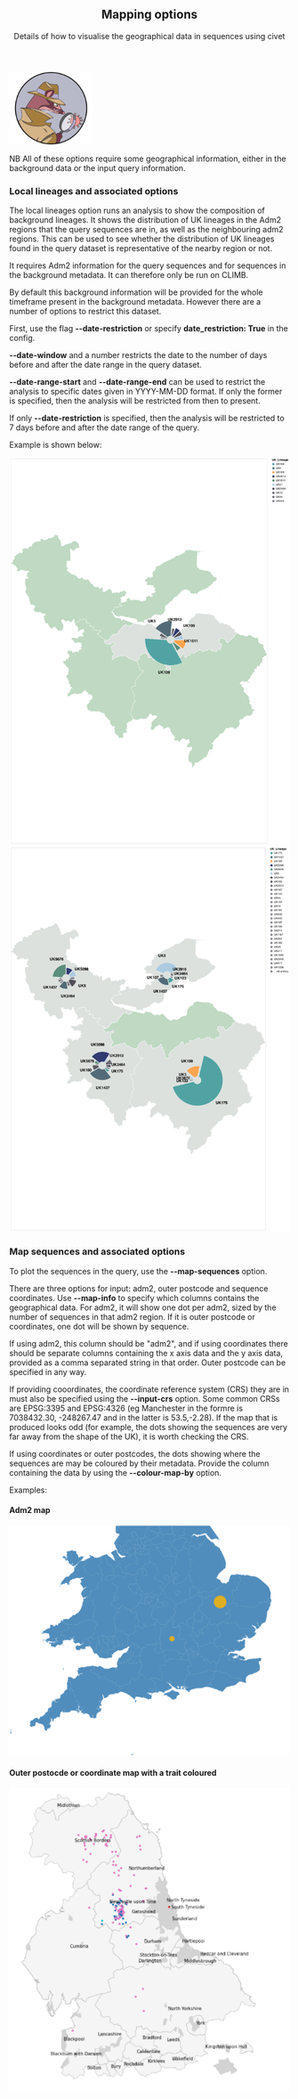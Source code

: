 
<section id="banner">
    <div class="content">
      <header>
        <h2>Mapping options</h2>
        <p>Details of how to visualise the geographical data in sequences using civet</p>
      </header>
    </div>
    <span class="image object">
        <img src="./doc_figures/civet_logo.png" alt="" style="max-width:150px"/>
        </span>
</section>


NB All of these options require some geographical information, either in the background data or the input query information.

### Local lineages and associated options

The local lineages option runs an analysis to show the composition of background lineages. It shows the distribution of UK lineages in the Adm2 regions that the query sequences are in, as well as the neighbouring adm2 regions. This can be used to see whether the distribution of UK lineages found in the query dataset is representative of the nearby region or not.

It requires Adm2 information for the query sequences and for sequences in the background metadata. It can therefore only be run on CLIMB.

By default this background information will be provided for the whole timeframe present in the background metadata. However there are a number of options to restrict this dataset.

First, use the flag **--date-restriction**  or specify **date_restriction: True** in the config.

**--date-window** and a number restricts the date to the number of days before and after the date range in the query dataset.

**--date-range-start** and **--date-range-end** can be used to restrict the analysis to specific dates given in YYYY-MM-DD format. If only the former is specified, then the analysis will be restricted from then to present.

If only **--date-restriction** is specified, then the analysis will be restricted to 7 days before and after the date range of the query.

Example is shown below:

![](doc_figures/local_central.png)
![](doc_figures/local_neighbouring.png)


### Map sequences and associated options

To plot the sequences in the query, use the **--map-sequences** option.

There are three options for input: adm2, outer postcode and sequence coordinates. Use **--map-info** to specify which columns contains the geographical data. For adm2, it will show one dot per adm2, sized by the number of sequences in that adm2 region. If it is outer postcode or coordinates, one dot will be shown by sequence.

If using adm2, this column should be "adm2", and if using coordinates there should be separate columns containing the x axis data and the y axis data, provided as a comma separated string in that order. Outer postcode can be specified in any way.

If providing cooordinates, the coordinate reference system (CRS) they are in must also be specified using the **--input-crs** option. Some common CRSs are EPSG:3395 and EPSG:4326 (eg Manchester in the formre is 7038432.30, -248267.47 and in the latter is 53.5,-2.28). If the map that is produced looks odd (for example, the dots showing the sequences are very far away from the shape of the UK), it is worth checking the CRS.

If using coordinates or outer postcodes, the dots showing where the sequences are may be coloured by their metadata. Provide the column containing the data by using the **--colour-map-by** option. 

Examples:

#### Adm2 map

![](doc_figures/adm2_map.png)

#### Outer postocde or coordinate map with a trait coloured

![](doc_figures/outer_postcode_or_coords_map.png)

